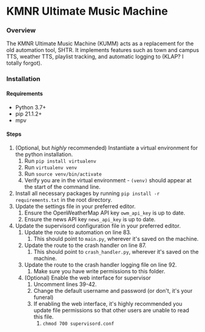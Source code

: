 # KMNR Ultimate Music Machine
### Overview

The KMNR Ultimate Music Machine (KUMM) acts as a replacement for the old automation tool, SHTR. It implements features such as town and campus TTS, weather TTS, playlist tracking, and automatic logging to (KLAP? I totally forgot).

### Installation
#### Requirements

- Python 3.7+
- pip 21.1.2+
- mpv

#### Steps
1. (Optional, but *highly* recommended) Instantiate a virtual environment for the python installation.
   1. Run ``pip install virtualenv``
   2. Run ``virtualenv venv``
   3. Run ``source venv/bin/activate``
   4. Verify you are in the virtual environment - ``(venv)`` should appear at the start of the command line. 
2. Install all necessary packages by running ``pip install -r requirements.txt`` in the root directory.
3. Update the settings file in your preferred editor.
   1. Ensure the OpenWeatherMap API key ``owm_api_key`` is up to date.
   2. Ensure the news API key ``news_api_key`` is up to date.
4. Update the supervisord configuration file in your preferred editor.
   1. Update the route to automation on line 83.
      1. This should point to ``main.py``, wherever it's saved on the machine.
   2. Update the route to the crash handler on line 87.
      1. This should point to ``crash_handler.py``, wherever it's saved on the machine.
   3. Update the route to the crash handler logging file on line 92.
      1. Make sure you have write permissions to this folder.
   4. (Optional) Enable the web interface for supervisor
      1. Uncomment lines 39-42.
      2. Change the default username and password (or don't, it's your funeral)
      3. If enabling the web interface, it's highly recommended you update file permissions so that other users are unable to read this file.
         1. ``chmod 700 supervisord.conf``
